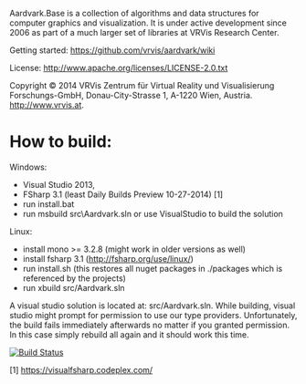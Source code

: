 Aardvark.Base is a collection of algorithms and data structures for computer graphics and visualization. It is under active development since 2006 as part of a much larger set of libraries at VRVis Research Center.

Getting started: https://github.com/vrvis/aardvark/wiki

License: http://www.apache.org/licenses/LICENSE-2.0.txt

Copyright © 2014 VRVis Zentrum für Virtual Reality und Visualisierung Forschungs-GmbH, Donau-City-Strasse 1, A-1220 Wien, Austria. http://www.vrvis.at.

How to build:
======================

Windows:
- Visual Studio 2013,
- FSharp 3.1 (least Daily Builds Preview 10-27-2014) [1]
- run install.bat
- run msbuild src\Aardvark.sln or use VisualStudio to build the solution

Linux:
- install mono >= 3.2.8 (might work in older versions as well)
- install fsharp 3.1 (http://fsharp.org/use/linux/)
- run install.sh (this restores all nuget packages in ./packages which is referenced by the projects)
- run xbuild src/Aardvark.sln

A visual studio solution is located at: src/Aardvark.sln.
While building, visual studio might prompt for permission to use our type providers. Unfortunately,
the build fails immediately afterwards no matter if you granted permission. In this case
simply rebuild all again and it should work this time.

[![Build Status](https://travis-ci.org/vrvis/aardvark.svg?branch=master)](https://travis-ci.org/vrvis/aardvark)


[1] https://visualfsharp.codeplex.com/
